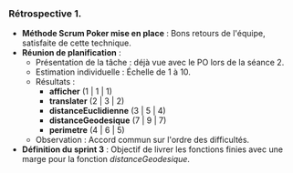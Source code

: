 ### Rétrospective 1.
- **Méthode Scrum Poker mise en place** : Bons retours de l'équipe, satisfaite de cette technique.  
- **Réunion de planification** :  
  - Présentation de la tâche : déjà vue avec le PO lors de la séance 2.  
  - Estimation individuelle : Échelle de 1 à 10.  
  - Résultats :  
    - **afficher** (1 | 1 | 1)  
    - **translater** (2 | 3 | 2)  
    - **distanceEuclidienne** (3 | 5 | 4)  
    - **distanceGeodesique** (7 | 9 | 7)  
    - **perimetre** (4 | 6 | 5)  
  - Observation : Accord commun sur l'ordre des difficultés.  
- **Définition du sprint 3** : Objectif de livrer les fonctions finies avec une marge pour la fonction *distanceGeodesique*. 